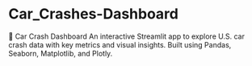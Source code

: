 # Car_Crashes-Dashboard
🚗 Car Crash Dashboard An interactive Streamlit app to explore U.S. car crash data with key metrics and visual insights. Built using Pandas, Seaborn, Matplotlib, and Plotly.
